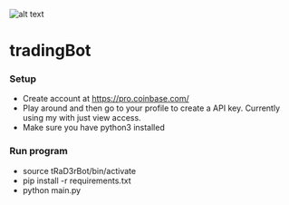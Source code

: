 ![alt text](https://2.bp.blogspot.com/-ztv8BcdPQpI/WEqOPjy_CmI/AAAAAAAEup8/e35JaOBGUwst6W50I1MC5UIzkH0qT2hHwCLcB/s1600/AW328916_02.gif)

# tradingBot

### Setup
- Create account at https://pro.coinbase.com/
- Play around and then go to your profile to create a API key. Currently using my with just view access.
- Make sure you have python3 installed

### Run program
- source tRaD3rBot/bin/activate
- pip install -r requirements.txt
- python main.py
